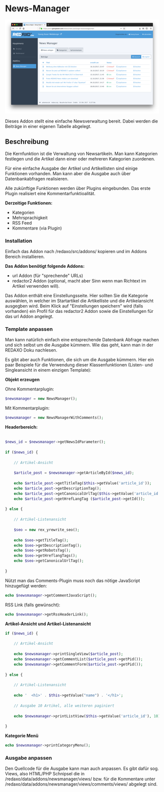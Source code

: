 News-Manager
============

![Screenshot](https://raw.githubusercontent.com/FriendsOfREDAXO/newsmanager/assets/screenshot.png)

Dieses Addon stellt eine einfache Newsverwaltung bereit. Dabei werden die Beiträge in einer eigenen Tabelle abgelegt.

## Beschreibung

Die Kernfunktion ist die Verwaltung von Newsartikeln. Man kann Kategorien festlegen und die Artikel dann einer oder mehreren Kategorien zuordenen.

Für eine einfache Ausgabe der Artikel und Artikellisten sind einige Funktionen vorhanden. Man kann aber die Ausgabe auch über Datenbankabfragen realisieren.

Alle zukünftige Funktionen werden über Plugins eingebunden. Das erste Plugin realisiert eine Kommentarfunktioalität.

**Derzeitige Funktionen:**

* Kategorien
* Mehrsprachigkeit
* RSS Feed
* Kommentare (via Plugin)

### Installation

Einfach das Addon nach /redaxo/src/addons/ kopieren und im Addons Bereich installieren.

**Das Addon benötigt folgende Addons:**

* url Addon (für "sprechende" URLs)
* redactor2 Addon (optional, macht aber Sinn wenn man Richtext im Artikel verwenden will).

Das Addon enthält eine Einstellungsseite. Hier sollten Sie die Kategorie auswählen, in welcher im Startartikel die Artikelliste und die Artikelansicht ausgegben wird.
Beim Klick auf "Einstellungen speichern" wird (falls vorhanden) ein Profil für das redactor2 Addon sowie die Einstellungen für das url Addon angelegt.

### Template anpassen

Man kann natürlich einfach eine entsprechende Datenbank Abfrage machen und sich selbst um die Ausgabe kümmern. Wie das geht, kann man in der REDAXO Doku nachlesen.

Es gibt aber auch Funktionen, die sich um die Ausgabe kümmern.
Hier ein paar Beispiele für die Verwendung dieser Klassenfunktionen (Listen- und Singleansicht in einem einzigen Template):

**Objekt erzeugen**

Ohne Kommentarplugin:

```php
$newsmanager = new NewsManager();
```

Mit Kommentarplugin:

```php
$newsmanager = new NewsManagerWithComments();
```

**Headerbereich:**

```php

$news_id = $newsmanager->getNewsIdParameter();

if ($news_id) {

    // Artikel-Ansicht
    
    $article_post = $newsmanager->getArticleById($news_id);
    
    echo $article_post->getTitleTag($this->getValue('article_id'));
    echo $article_post->getDescriptionTag();
    echo $article_post->getCanonicalUrlTag($this->getValue('article_id'));
    echo $article_post->getHrefLangTag ($article_post->getId());

} else {

    // Artikel-Listenansicht
    
    $seo = new rex_yrewrite_seo();
    
    echo $seo->getTitleTag();
    echo $seo->getDescriptionTag();
    echo $seo->getRobotsTag();
    echo $seo->getHreflangTags();
    echo $seo->getCanonicalUrlTag();

}
```

Nützt man das Comments-Plugin muss noch das nötige JavaScript hinzugefügt werden:

```php
echo $newsmanager->getCommentJavaScript();
```

RSS Link (falls gewünscht):

```php
echo $newsmanager->getRssHeaderLink();
```

**Artikel-Ansicht und Artikel-Listenansicht**

```php
if ($news_id) {

    // Artikel-Ansicht
    
    echo $newsmanager->printSingleView($article_post);
    echo $newsmanager->getCommentList($article_post->getPid());
    echo $newsmanager->getCommentForm($article_post->getPid());

} else {

    // Artikel-Listenansicht
    
    echo '  <h1>' . $this->getValue("name") . '</h1>';
    
    // Ausgabe 10 Artikel, alle weiteren paginiert
    
    echo $newsmanager->printListView($this->getValue('article_id'), 10);

}
```

**Kategorie Menü**

```php
echo $newsmanager->printCategoryMenu();
```
### Ausgabe anpassen

Den Quellcode für die Ausgabe kann man auch anpassen.
Es gibt dafür sog. Views, also HTML/PHP Schnipsel die in /redaxo/data/addons/newsmanager/views/ bzw. für die Kommentare
unter /redaxo/data/addons/newsmanager/views/comments/views/ abgelegt sind.
